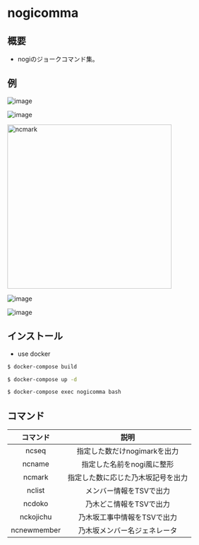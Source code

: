 # nogicomma

## 概要
- nogiのジョークコマンド集。

## 例

![image](https://user-images.githubusercontent.com/44114228/123083029-9bbe0980-d45a-11eb-98a2-cce803a311a6.png)

![image](https://user-images.githubusercontent.com/44114228/123083193-c8722100-d45a-11eb-9973-77bffaf5b79a.png)

<img width="372" alt="ncmark" src="https://user-images.githubusercontent.com/44114228/128032943-7e8b9a64-e18d-4f7e-935d-a7d9bc6d7da1.png">

![image](https://user-images.githubusercontent.com/44114228/128033903-3e768275-1cae-4f85-8ec0-527af7cc8702.png)

![image](https://user-images.githubusercontent.com/44114228/132500739-3803b0a5-d0a6-4b86-bcd0-f8155364891e.png)

## インストール
- use docker

```bash
$ docker-compose build

$ docker-compose up -d

$ docker-compose exec nogicomma bash
```

## コマンド

|コマンド|説明|
|:---:|:---:|
|ncseq|指定した数だけnogimarkを出力|
|ncname|指定した名前をnogi風に整形|
|ncmark|指定した数に応じた乃木坂記号を出力|
|nclist|メンバー情報をTSVで出力|
|ncdoko|乃木どこ情報をTSVで出力|
|nckojichu|乃木坂工事中情報をTSVで出力|
|ncnewmember|乃木坂メンバー名ジェネレータ|
